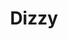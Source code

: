 ---
title: Dizzy
pubDate: 2024-03-01
url: https://dizzy.systems/
description: Overengineered shadcn/ui theme generator
tags:
- software
---